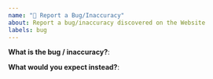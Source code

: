 ```yaml
---
name: "🐞 Report a Bug/Inaccuracy"
about: Report a bug/inaccuracy discovered on the Website
labels: bug
---
```


<!--
Please disclose security related issues privately to support@safing.io.
-->

**What is the bug / inaccuracy?**:



**What would you expect instead?**:

